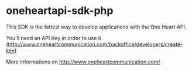 oneheartapi-sdk-php
===================
This SDK is the fattest way to develop applications with the One Heart API.

You'll need an API Key in order to use it (http://www.oneheartcommunication.com/backoffice/developers/create-key)

More informations on http://www.oneheartcommunication.com/
